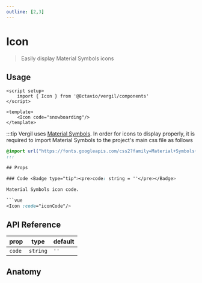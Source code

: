 ```yaml
---
outline: [2,3]
---
```


# Icon

> Easily display Material Symbols icons

<script setup>
    import { Icon } from '@8ctavio/vergil/components'
</script>

## Usage

<Demo>
    <Icon code="snowboarding"/>
</Demo>

```vue
<script setup>
    import { Icon } from '@8ctavio/vergil/components'
</script>

<template>
    <Icon code="snowboarding"/>
</template>
```

:::tip
Vergil uses [Material Symbols](https://fonts.google.com/icons?icon.style=Rounded&icon.set=Material+Symbols). In order for icons to display properly, it is required to import Material Symbols to the project's main css file as follows

```css
@import url("https://fonts.googleapis.com/css2?family=Material+Symbols+Rounded:FILL@1");
:::

## Props

### Code <Badge type="tip"><pre>code: string = ''</pre></Badge>

Material Symbols icon code.

```vue
<Icon :code="iconCode"/>
```

## API Reference

| prop | type | default |
| ---- | ---- | ------- |
| `code` | `string` | `''` |

## Anatomy

<Demo>
    <Anatomy tag="span" classes="icon"/>
</Demo>